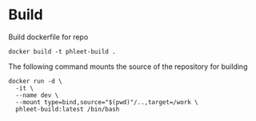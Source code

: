 # Build

Build dockerfile for repo


`docker build -t phleet-build .`

The following command mounts the source of the repository for building

```
docker run -d \
  -it \
  --name dev \
  --mount type=bind,source="$(pwd)"/..,target=/work \
  phleet-build:latest /bin/bash
```